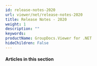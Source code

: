 ```yaml
---
id: release-notes-2020
url: viewer/net/release-notes-2020
title: Release Notes - 2020
weight: 1
description: ""
keywords: 
productName: GroupDocs.Viewer for .NET
hideChildren: False
---
```

#### Articles in this section
